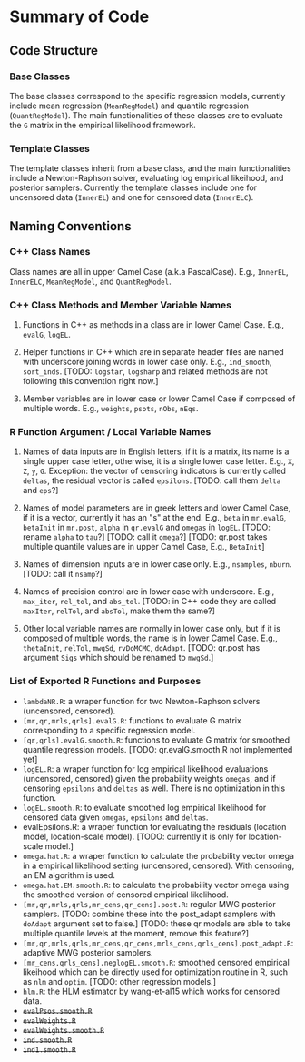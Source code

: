 # Summary of Code

## Code Structure

### Base Classes

The base classes correspond to the specific regression models, currently include mean regression (`MeanRegModel`) and quantile regression (`QuantRegModel`). The main functionalities of these classes are to evaluate the `G` matrix in the empirical likelihood framework. 

### Template Classes

The template classes inherit from a base class, and the main functionalities include a Newton-Raphson solver, evaluating log empirical likeihood, and posterior samplers. Currently the template classes include one for uncensored data (`InnerEL`) and one for censored data (`InnerELC`).

## Naming Conventions

### C++ Class Names

Class names are all in upper Camel Case (a.k.a PascalCase). E.g., `InnerEL`, `InnerELC`, `MeanRegModel`, and `QuantRegModel`.

### C++ Class Methods and Member Variable Names

1. Functions in C++ as methods in a class are in lower Camel Case. E.g., `evalG`, `logEL`.

2. Helper functions in C++ which are in separate header files are named with underscore joining words in lower case only. E.g., `ind_smooth`, `sort_inds`. [TODO: `logstar`, `logsharp` and related methods are not following this convention right now.]

3. Member variables are in lower case or lower Camel Case if composed of multiple words. E.g., `weights`, `psots`, `nObs`, `nEqs`.

### R Function Argument / Local Variable Names

1. Names of data inputs are in English letters, if it is a matrix, its name is a single upper case letter, otherwise, it is a single lower case letter. E.g., `X`, `Z`, `y`, `G`. Exception: the vector of censoring indicators is currently called `deltas`, the residual vector is called `epsilons`. [TODO: call them `delta` and `eps`?]

2. Names of model parameters are in greek letters and lower Camel Case, if it is a vector, currently it has an "s" at the end. E.g., `beta` in `mr.evalG`, `betaInit` in `mr.post`, `alpha` in `qr.evalG` and `omegas` in `logEL`. [TODO: rename `alpha` to `tau`?] [TODO: call it `omega`?] [TODO: qr.post takes multiple quantile values are in upper Camel Case, E.g., `BetaInit`]

3. Names of dimension inputs are in lower case only. E.g., `nsamples`, `nburn`. [TODO: call it `nsamp`?]

4. Names of precision control are in lower case with underscore. E.g., `max_iter`, `rel_tol`, and `abs_tol`. [TODO: in C++ code they are called `maxIter`, `relTol`, and `absTol`, make them the same?]

5. Other local variable names are normally in lower case only, but if it is composed of multiple words, the name is in lower Camel Case. E.g., `thetaInit`, `relTol`, `mwgSd`, `rvDoMCMC`, `doAdapt`. [TODO: qr.post has argument `Sigs` which should be renamed to `mwgSd`.]

### List of Exported R Functions and Purposes

* `lambdaNR.R`: a wraper function for two Newton-Raphson solvers (uncensored, censored).
* `[mr,qr,mrls,qrls].evalG.R`: functions to evaluate G matrix corresponding to a specific regression model.
* `[qr,qrls].evalG.smooth.R`: functions to evaluate G matrix for smoothed quantile regression models. [TODO: qr.evalG.smooth.R not implemented yet]
* `logEL.R`: a wraper function for log empirical likelihood evaluations (uncensored, censored) given the probability weights `omegas`, and if censoring `epsilons` and `deltas` as well. There is no optimization in this function.
* `logEL.smooth.R`: to evaluate smoothed log empirical likelihood for censored data given `omegas`, `epsilons` and `deltas`.
* evalEpsilons.R: a wraper function for evaluating the residuals (location model, location-scale model). [TODO: currently it is only for location-scale model.]
* `omega.hat.R`: a wraper function to calculate the probability vector omega in a empirical likelihood setting (uncensored, censored). With censoring, an EM algorithm is used. 
* `omega.hat.EM.smooth.R`: to calculate the probability vector omega using the smoothed version of censored empirical likelihood.
* `[mr,qr,mrls,qrls,mr_cens,qr_cens].post.R`: regular MWG posterior samplers. [TODO: combine these into the post_adapt samplers with `doAdapt` argument set to false.] [TODO: these qr models are able to take multiple quantile levels at the moment, remove this feature?]
* `[mr,qr,mrls,qrls,mr_cens,qr_cens,mrls_cens,qrls_cens].post_adapt.R`: adaptive MWG posterior samplers.
* `[mr_cens,qrls_cens].neglogEL.smooth.R`: smoothed censored empirical likeihood which can be directly used for optimization routine in R, such as `nlm` and `optim`. [TODO: other regression models.]
* `hlm.R`: the HLM estimator by wang-et-al15 which works for censored data. 
* ~~`evalPsos.smooth.R`~~
* ~~`evalWeights.R`~~
* ~~`evalWeights.smooth.R`~~
* ~~`ind.smooth.R`~~
* ~~`ind1.smooth.R`~~
